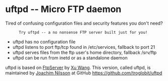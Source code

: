 uftpd -- Micro FTP daemon
=========================

Tired of confusing configuration files and security features you don't need?

          Try uftpd -- a no nonsense FTP server built just for you!

* uftpd has no configuration file
* uftpd listens to port ftp/tcp found in /etc/services, fallback to port 21
* uftpd serves files from the ftp user's home directory, fallback /srv/ftp
* uftpd can be run from inetd or as a standalone daemon

uftpd is based on [FtpServer](https://github.com/xu-wang11/FtpServer) by
[Xu Wang](mailto:wangxu.93@icloud.com).  This version, called uftpd, is
maintained by [Joachim Nilsson](mailto:troglobit@gmail.com) at GitHub
https://github.com/troglobit/uftpd

